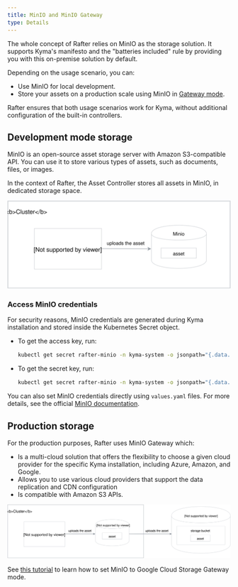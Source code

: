 ```yaml
---
title: MinIO and MinIO Gateway
type: Details
---
```


The whole concept of Rafter relies on MinIO as the storage solution. It supports Kyma's manifesto and the "batteries included" rule by providing you with this on-premise solution by default.

Depending on the usage scenario, you can:
- Use MinIO for local development.
- Store your assets on a production scale using MinIO in [Gateway mode](https://github.com/minio/minio/tree/master/docs/gateway).

Rafter ensures that both usage scenarios work for Kyma, without additional configuration of the built-in controllers.


## Development mode storage

MinIO is an open-source asset storage server with Amazon S3-compatible API. You can use it to store various types of assets, such as documents, files, or images.

In the context of Rafter, the Asset Controller stores all assets in MinIO, in dedicated storage space.

![](./assets/minio.svg)

### Access MinIO credentials

For security reasons, MinIO credentials are generated during Kyma installation and stored inside the Kubernetes Secret object.

- To get the access key, run:
  ```bash
  kubectl get secret rafter-minio -n kyma-system -o jsonpath="{.data.accesskey}" | base64 -D
  ```
- To get the secret key, run:
  ```bash
  kubectl get secret rafter-minio -n kyma-system -o jsonpath="{.data.secretkey}" | base64 -D
  ```

You can also set MinIO credentials directly using `values.yaml` files. For more details, see the official [MinIO documentation](https://github.com/helm/charts/tree/master/stable/minio#configuration).


## Production storage

For the production purposes, Rafter uses MinIO Gateway which:

- Is a multi-cloud solution that offers the flexibility to choose a given cloud provider for the specific Kyma installation, including Azure, Amazon, and Google.
- Allows you to use various cloud providers that support the data replication and CDN configuration
- Is compatible with Amazon S3 APIs.


![](./assets/minio-gateway.svg)

See [this tutorial](#tutorials-set-minio-to-gateway-mode) to learn how to set MinIO to Google Cloud Storage Gateway mode.
